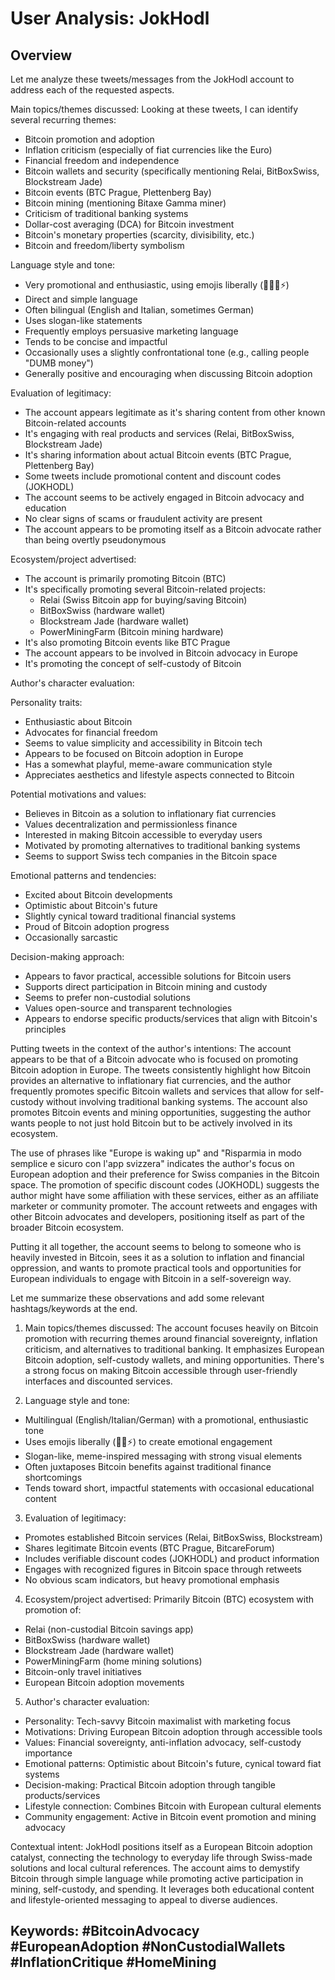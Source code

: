 # User Analysis: JokHodl

## Overview

<think>
Let me analyze these tweets/messages from the JokHodl account to address each of the requested aspects.

Main topics/themes discussed:
Looking at these tweets, I can identify several recurring themes:
- Bitcoin promotion and adoption
- Inflation criticism (especially of fiat currencies like the Euro)
- Financial freedom and independence
- Bitcoin wallets and security (specifically mentioning Relai, BitBoxSwiss, Blockstream Jade)
- Bitcoin events (BTC Prague, Plettenberg Bay)
- Bitcoin mining (mentioning Bitaxe Gamma miner)
- Criticism of traditional banking systems
- Dollar-cost averaging (DCA) for Bitcoin investment
- Bitcoin's monetary properties (scarcity, divisibility, etc.)
- Bitcoin and freedom/liberty symbolism

Language style and tone:
- Very promotional and enthusiastic, using emojis liberally (💙🧡✨⚡)
- Direct and simple language
- Often bilingual (English and Italian, sometimes German)
- Uses slogan-like statements
- Frequently employs persuasive marketing language
- Tends to be concise and impactful
- Occasionally uses a slightly confrontational tone (e.g., calling people "DUMB money")
- Generally positive and encouraging when discussing Bitcoin adoption

Evaluation of legitimacy:
- The account appears legitimate as it's sharing content from other known Bitcoin-related accounts
- It's engaging with real products and services (Relai, BitBoxSwiss, Blockstream Jade)
- It's sharing information about actual Bitcoin events (BTC Prague, Plettenberg Bay)
- Some tweets include promotional content and discount codes (JOKHODL)
- The account seems to be actively engaged in Bitcoin advocacy and education
- No clear signs of scams or fraudulent activity are present
- The account appears to be promoting itself as a Bitcoin advocate rather than being overtly pseudonymous

Ecosystem/project advertised:
- The account is primarily promoting Bitcoin (BTC)
- It's specifically promoting several Bitcoin-related projects:
  - Relai (Swiss Bitcoin app for buying/saving Bitcoin)
  - BitBoxSwiss (hardware wallet)
  - Blockstream Jade (hardware wallet)
  - PowerMiningFarm (Bitcoin mining hardware)
- It's also promoting Bitcoin events like BTC Prague
- The account appears to be involved in Bitcoin advocacy in Europe
- It's promoting the concept of self-custody of Bitcoin

Author's character evaluation:

Personality traits:
- Enthusiastic about Bitcoin
- Advocates for financial freedom
- Seems to value simplicity and accessibility in Bitcoin tech
- Appears to be focused on Bitcoin adoption in Europe
- Has a somewhat playful, meme-aware communication style
- Appreciates aesthetics and lifestyle aspects connected to Bitcoin

Potential motivations and values:
- Believes in Bitcoin as a solution to inflationary fiat currencies
- Values decentralization and permissionless finance
- Interested in making Bitcoin accessible to everyday users
- Motivated by promoting alternatives to traditional banking systems
- Seems to support Swiss tech companies in the Bitcoin space

Emotional patterns and tendencies:
- Excited about Bitcoin developments
- Optimistic about Bitcoin's future
- Slightly cynical toward traditional financial systems
- Proud of Bitcoin adoption progress
- Occasionally sarcastic

Decision-making approach:
- Appears to favor practical, accessible solutions for Bitcoin users
- Supports direct participation in Bitcoin mining and custody
- Seems to prefer non-custodial solutions
- Values open-source and transparent technologies
- Appears to endorse specific products/services that align with Bitcoin's principles

Putting tweets in the context of the author's intentions:
The account appears to be that of a Bitcoin advocate who is focused on promoting Bitcoin adoption in Europe. The tweets consistently highlight how Bitcoin provides an alternative to inflationary fiat currencies, and the author frequently promotes specific Bitcoin wallets and services that allow for self-custody without involving traditional banking systems. The account also promotes Bitcoin events and mining opportunities, suggesting the author wants people to not just hold Bitcoin but to be actively involved in its ecosystem.

The use of phrases like "Europe is waking up" and "Risparmia in modo semplice e sicuro con l'app svizzera" indicates the author's focus on European adoption and their preference for Swiss companies in the Bitcoin space. The promotion of specific discount codes (JOKHODL) suggests the author might have some affiliation with these services, either as an affiliate marketer or community promoter. The account retweets and engages with other Bitcoin advocates and developers, positioning itself as part of the broader Bitcoin ecosystem.

Putting it all together, the account seems to belong to someone who is heavily invested in Bitcoin, sees it as a solution to inflation and financial oppression, and wants to promote practical tools and opportunities for European individuals to engage with Bitcoin in a self-sovereign way.

Let me summarize these observations and add some relevant hashtags/keywords at the end.
</think>

1. Main topics/themes discussed:
The account focuses heavily on Bitcoin promotion with recurring themes around financial sovereignty, inflation criticism, and alternatives to traditional banking. It emphasizes European Bitcoin adoption, self-custody wallets, and mining opportunities. There's a strong focus on making Bitcoin accessible through user-friendly interfaces and discounted services.

2. Language style and tone:
- Multilingual (English/Italian/German) with a promotional, enthusiastic tone
- Uses emojis liberally (💙🧡⚡) to create emotional engagement
- Slogan-like, meme-inspired messaging with strong visual elements
- Often juxtaposes Bitcoin benefits against traditional finance shortcomings
- Tends toward short, impactful statements with occasional educational content

3. Evaluation of legitimacy:
- Promotes established Bitcoin services (Relai, BitBoxSwiss, Blockstream)
- Shares legitimate Bitcoin events (BTC Prague, BitcareForum)
- Includes verifiable discount codes (JOKHODL) and product information
- Engages with recognized figures in Bitcoin space through retweets
- No obvious scam indicators, but heavy promotional emphasis

4. Ecosystem/project advertised:
Primarily Bitcoin (BTC) ecosystem with promotion of:
- Relai (non-custodial Bitcoin savings app)
- BitBoxSwiss (hardware wallet)
- Blockstream Jade (hardware wallet)
- PowerMiningFarm (home mining solutions)
- Bitcoin-only travel initiatives
- European Bitcoin adoption movements

5. Author's character evaluation:
- Personality: Tech-savvy Bitcoin maximalist with marketing focus
- Motivations: Driving European Bitcoin adoption through accessible tools
- Values: Financial sovereignty, anti-inflation advocacy, self-custody importance
- Emotional patterns: Optimistic about Bitcoin's future, cynical toward fiat systems
- Decision-making: Practical Bitcoin adoption through tangible products/services
- Lifestyle connection: Combines Bitcoin with European cultural elements
- Community engagement: Active in Bitcoin event promotion and mining advocacy

Contextual intent:
JokHodl positions itself as a European Bitcoin adoption catalyst, connecting the technology to everyday life through Swiss-made solutions and local cultural references. The account aims to demystify Bitcoin through simple language while promoting active participation in mining, self-custody, and spending. It leverages both educational content and lifestyle-oriented messaging to appeal to diverse audiences.

Keywords: #BitcoinAdvocacy #EuropeanAdoption #NonCustodialWallets #InflationCritique #HomeMining
---
